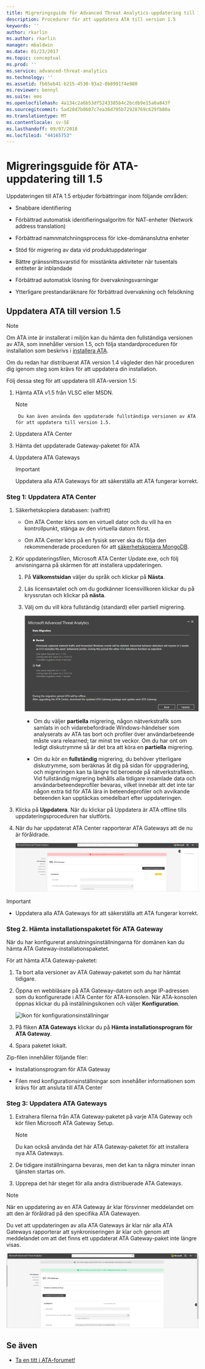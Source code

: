 ```yaml
---
title: Migreringsguide för Advanced Threat Analytics-uppdatering till 1.5 | Microsoft Docs
description: Procedurer för att uppdatera ATA till version 1.5
keywords: ''
author: rkarlin
ms.author: rkarlin
manager: mbaldwin
ms.date: 01/23/2017
ms.topic: conceptual
ms.prod: ''
ms.service: advanced-threat-analytics
ms.technology: ''
ms.assetid: fb65eb41-b215-4530-93a2-0b8991f4e980
ms.reviewer: bennyl
ms.suite: ems
ms.openlocfilehash: 4a134c2a6b53df5243385b4c2bcdb9e15a0a843f
ms.sourcegitcommit: 5ad28d7b0607c7ea36d795b72928769c629fb80a
ms.translationtype: MT
ms.contentlocale: sv-SE
ms.lasthandoff: 09/07/2018
ms.locfileid: "44165753"
---
```

# <a name="ata-update-to-15-migration-guide"></a>Migreringsguide för ATA-uppdatering till 1.5
Uppdateringen till ATA 1.5 erbjuder förbättringar inom följande områden:

-   Snabbare identifiering

-   Förbättrad automatisk identifieringsalgoritm för NAT-enheter (Network address translation)

-   Förbättrad namnmatchningsprocess för icke-domänanslutna enheter

-   Stöd för migrering av data vid produktuppdateringar

-   Bättre gränssnittssvarstid för misstänkta aktiviteter när tusentals entiteter är inblandade

-   Förbättrad automatisk lösning för övervakningsvarningar

-   Ytterligare prestandaräknare för förbättrad övervakning och felsökning

## <a name="updating-ata-to-version-15"></a>Uppdatera ATA till version 1.5
> [!NOTE]
> Om ATA inte är installerat i miljön kan du hämta den fullständiga versionen av ATA, som innehåller version 1.5, och följa standardproceduren för installation som beskrivs i [installera ATA](install-ata-step1.md).

Om du redan har distribuerat ATA version 1.4 vägleder den här proceduren dig igenom steg som krävs för att uppdatera din installation.

Följ dessa steg för att uppdatera till ATA-version 1.5:

1.  Hämta ATA v1.5 från VLSC eller MSDN.
      > [!NOTE]
         Du kan även använda den uppdaterade fullständiga versionen av ATA för att uppdatera till version 1.5.


2.  Uppdatera ATA Center

3.  Hämta det uppdaterade Gateway-paketet för ATA

4.  Uppdatera ATA Gateways

    > [!IMPORTANT]
    > Uppdatera alla ATA Gateways för att säkerställa att ATA fungerar korrekt.

### <a name="step-1-update-the-ata-center"></a>Steg 1: Uppdatera ATA Center

1.  Säkerhetskopiera databasen: (valfritt)

    -   Om ATA Center körs som en virtuell dator och du vill ha en kontrollpunkt, stänga av den virtuella datorn först.

    -   Om ATA Center körs på en fysisk server ska du följa den rekommenderade proceduren för att [säkerhetskopiera MongoDB](https://docs.mongodb.org/manual/core/backups/).

2.  Kör uppdateringsfilen, Microsoft ATA Center Update.exe, och följ anvisningarna på skärmen för att installera uppdateringen.

    1.  På **Välkomstsidan** väljer du språk och klickar på **Nästa**.

    2.  Läs licensavtalet och om du godkänner licensvillkoren klickar du på kryssrutan och klickar på **nästa**.

    3.  Välj om du vill köra fullständig (standard) eller partiell migrering.

        ![Välj fullständig eller partiell migrering](media/ATA-center-fullpartial.png)

        -   Om du väljer **partiella** migrering, någon nätverkstrafik som samlats in och vidarebefordrade Windows-händelser som analyserats av ATA tas bort och profiler över användarbeteende måste vara relearned; tar minst tre veckor. Om du har ont om ledigt diskutrymme så är det bra att köra en **partiella** migrering.

        -   Om du kör en **fullständig** migrering, du behöver ytterligare diskutrymme, som beräknas åt dig på sidan för uppgradering, och migreringen kan ta längre tid beroende på nätverkstrafiken. Vid fullständig migrering behålls alla tidigare insamlade data och användarbeteendeprofiler bevaras, vilket innebär att det inte tar någon extra tid för ATA lära in beteendeprofiler och avvikande beteenden kan upptäckas omedelbart efter uppdateringen.

3.  Klicka på **Uppdatera**. När du klickar på Uppdatera är ATA offline tills uppdateringsproceduren har slutförts.

4.  När du har uppdaterat ATA Center rapporterar ATA Gateways att de nu är föråldrade.

    ![Bild av föråldrade gateways](media/ATA-center-outdated.png)

> [!IMPORTANT]
> - Uppdatera alla ATA Gateways för att säkerställa att ATA fungerar korrekt.

### <a name="step-2-download-the-ata-gateway-setup-package"></a>Steg 2. Hämta installationspaketet för ATA Gateway
När du har konfigurerat anslutningsinställningarna för domänen kan du hämta ATA Gateway-installationspaketet.

För att hämta ATA Gateway-paketet:

1.  Ta bort alla versioner av ATA Gateway-paketet som du har hämtat tidigare.

2.  Öppna en webbläsare på ATA Gateway-datorn och ange IP-adressen som du konfigurerade i ATA Center för ATA-konsolen. När ATA-konsolen öppnas klickar du på inställningsikonen och väljer **Konfiguration**.

    ![Ikon för konfigurationsinställningar](media/ATA-config-icon.png)

3.  På fliken **ATA Gateways** klickar du på **Hämta installationsprogram för ATA Gateway**.

4.  Spara paketet lokalt.

Zip-filen innehåller följande filer:

-   Installationsprogram för ATA Gateway

-   Filen med konfigurationsinställningar som innehåller informationen som krävs för att ansluta till ATA Center

### <a name="step-3-update-the-ata-gateways"></a>Steg 3: Uppdatera ATA Gateways

1.  Extrahera filerna från ATA Gateway-paketet på varje ATA Gateway och kör filen Microsoft ATA Gateway Setup.

    > [!NOTE]
    > Du kan också använda det här ATA Gateway-paketet för att installera nya ATA Gateways.

2.  De tidigare inställningarna bevaras, men det kan ta några minuter innan tjänsten startas om.

3.  Upprepa det här steget för alla andra distribuerade ATA Gateways.

> [!NOTE]
> När en uppdatering av en ATA Gateway är klar försvinner meddelandet om att den är föråldrad på den specifika ATA Gatewayen.

Du vet att uppdateringen av alla ATA Gateways är klar när alla ATA Gateways rapporterar att synkroniseringen är klar och genom att meddelandet om att det finns ett uppdaterat ATA Gateway-paket inte längre visas.

![Bild av uppdaterade gateways](media/ATA-gw-updated.png)

## <a name="see-also"></a>Se även

- [Ta en titt i ATA-forumet!](https://social.technet.microsoft.com/Forums/security/home?forum=mata)
